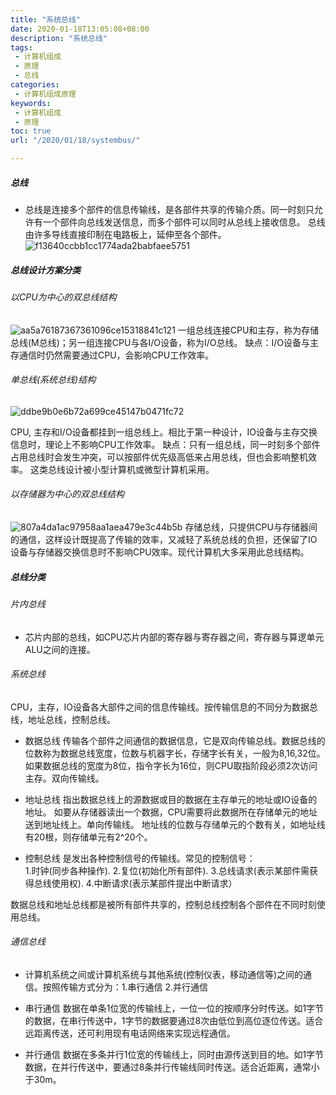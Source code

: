 ```yaml
---
title: "系统总线"
date: 2020-01-18T13:05:08+08:00
description: "系统总线"
tags:
 - 计算机组成
 - 原理
 - 总线
categories:
 - 计算机组成原理
keywords:
 - 计算机组成
 - 原理
toc: true
url: "/2020/01/18/systembus/"

---
```


##### 总线
* 总线是连接多个部件的信息传输线，是各部件共享的传输介质。同一时刻只允许有一个部件向总线发送信息，而多个部件可以同时从总线上接收信息。
总线由许多导线直接印制在电路板上，延伸至各个部件。
![f13640ccbb1cc1774ada2babfaee5751](/img/hugo/2020/系统总线.resources/13CE4209-D925-4BC0-90F5-3026D5D1FCFC.png)

##### 总线设计方案分类
###### 以CPU为中心的双总线结构
![aa5a76187367361096ce15318841c121](/img/hugo/2020/系统总线.resources/AED3ADAE-6B3D-4777-B325-08FC35BCB0CD.png)
一组总线连接CPU和主存，称为存储总线(M总线)；另一组连接CPU与各I/O设备，称为I/O总线。
缺点：I/O设备与主存通信时仍然需要通过CPU，会影响CPU工作效率。

###### 单总线(系统总线)结构
![ddbe9b0e6b72a699ce45147b0471fc72](/img/hugo/2020/系统总线.resources/77F9466B-E697-4898-B51A-2AED1AFBB775.png)

CPU, 主存和I/O设备都挂到一组总线上。相比于第一种设计，IO设备与主存交换信息时，理论上不影响CPU工作效率。
缺点：只有一组总线，同一时刻多个部件占用总线时会发生冲突，可以按部件优先级高低来占用总线，但也会影响整机效率。
这类总线设计被小型计算机或微型计算机采用。

###### 以存储器为中心的双总线结构
![807a4da1ac97958aa1aea479e3c44b5b](/img/hugo/2020/系统总线.resources/669FFFAE-F9FA-4920-92C0-C12F9B50CEF1.png)
存储总线，只提供CPU与存储器间的通信，这样设计既提高了传输的效率，又减轻了系统总线的负担，还保留了IO设备与存储器交换信息时不影响CPU效率。现代计算机大多采用此总线结构。

##### 总线分类
###### 片内总线
* 芯片内部的总线，如CPU芯片内部的寄存器与寄存器之间，寄存器与算逻单元ALU之间的连接。   

###### 系统总线
CPU，主存，IO设备各大部件之间的信息传输线。按传输信息的不同分为数据总线，地址总线，控制总线。

* 数据总线
传输各个部件之间通信的数据信息，它是双向传输总线。数据总线的位数称为数据总线宽度，位数与机器字长，存储字长有关，一般为8,16,32位。如果数据总线的宽度为8位，指令字长为16位，则CPU取指阶段必须2次访问主存。双向传输线。

* 地址总线
指出数据总线上的源数据或目的数据在主存单元的地址或IO设备的地址。
如要从存储器读出一个数据，CPU需要将此数据所在存储单元的地址送到地址线上。单向传输线。
地址线的位数与存储单元的个数有关，如地址线有20根，则存储单元有2^20个。

* 控制总线
是发出各种控制信号的传输线。常见的控制信号：  
1.时钟(同步各种操作). 
2.复位(初始化所有部件). 
3.总线请求(表示某部件需获得总线使用权). 
4.中断请求(表示某部件提出中断请求）

数据总线和地址总线都是被所有部件共享的，控制总线控制各个部件在不同时刻使用总线。

###### 通信总线
* 计算机系统之间或计算机系统与其他系统(控制仪表，移动通信等)之间的通信。按照传输方式分为：1.串行通信  2.并行通信

* 串行通信  数据在单条1位宽的传输线上，一位一位的按顺序分时传送。如1字节的数据，在串行传送中，1字节的数据要通过8次由低位到高位逐位传送。适合远距离传送，还可利用现有电话网络来实现远程通信。
* 并行通信 数据在多条并行1位宽的传输线上，同时由源传送到目的地。如1字节数据，在并行传送中，要通过8条并行传输线同时传送。适合近距离，通常小于30m。
























































